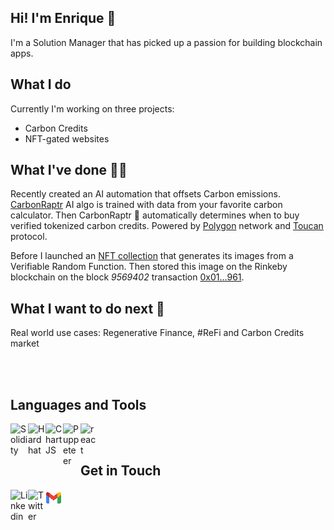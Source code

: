 ## Hi! I'm Enrique 👋
I'm a Solution Manager that has picked up a passion for building blockchain apps.
<br />

## What I do

Currently I'm working on three projects:
- Carbon Credits
- NFT-gated websites

## What I've done 👷‍♂️

Recently created an AI automation that offsets Carbon emissions. [CarbonRaptr][carbonRaptr] AI algo is trained with data from your favorite carbon calculator. Then CarbonRaptr 🦖 automatically determines when to buy verified tokenized carbon credits. Powered by [Polygon][polygon] network and [Toucan][toucan] protocol.

Before I launched an [NFT collection][epitaphNFT] that generates its images from a Verifiable Random Function. Then stored this image on the Rinkeby blockchain on the block _9569402_ transaction [0x01...961][txHash].

## What I want to do next 🚀

Real world use cases: Regenerative Finance, #ReFi and Carbon Credits market

<br />
<br />

## Languages and Tools
[<img align="left" alt="Solidity" width="28px" src="https://docs.soliditylang.org/en/v0.8.11/_static/logo.svg" />][solidity]
[<img align="left" alt="Hardhat" width="28px" src="https://c.gitcoin.co/grants/32b6fabb70180e949a0490be4d9f1a2d/Hardhat-color-logotype-vertical.svg" />][hardhat]
[<img align="left" alt="ChartJS" width="28px" src="https://www.chartjs.org/img/chartjs-logo.svg" />][chartjs]
[<img align="left" alt="Puppeteer" width="28px" src="https://developers.google.com/web/tools/images/puppeteer.png" />][puppeteer]
[<img align="left" alt="react" width="28px" src="https://upload.wikimedia.org/wikipedia/commons/4/47/React.svg" />][react]

<br />
<br />

## Get in Touch
[<img align="left" alt="Linkedin" width="28px" src="https://content.linkedin.com/content/dam/me/business/en-us/amp/brand-site/v2/bg/LI-Bug.svg.original.svg" />][linkedin]
[<img align="left" alt="Twitter" width="28px" src="https://about.twitter.com/content/dam/about-twitter/en/brand-toolkit/brand-download-img-1.jpg.twimg.1920.jpg" />][twitter]
[![Gmail](https://raw.githubusercontent.com/EnriqueGS88/protocols_fees_chart/master/img/gmail_logo.png)](mailto:enrique.gzs@gmail.com) 


[chartjs]: https://github.com/EnriqueGS88/protocols_fees_chart
[react]: https://github.com/EnriqueGS88/carbon-raptr-settings
[puppeteer]: https://github.com/EnriqueGS88/cryptofees_scraper
[hardhat]: https://github.com/EnriqueGS88/generative-nft-chainlinkVRF
[solidity]: https://github.com/EnriqueGS88/generative-nft-chainlinkVRF
[linkedin]: https://www.linkedin.com/in/enrique-gonzalez-007/
[twitter]: https://twitter.com/EnriqueGzs
[epitaphNFT]: https://my-epitaph-nft.enriquegs88.repl.co
[txHash]: https://rinkeby.etherscan.io/tx/0x01a696b4f0e39653c6d729fbfe464b29958c10798a900003674ff4ed77126961
[carbonRaptr]: https://app.carbonraptr.io/
[toucan]: https://toucan.earth/
[polygon]: https://polygon.technology/



<!--
**EnriqueGS88/EnriqueGS88** is a ✨ _special_ ✨ repository because its `README.md` (this file) appears on your GitHub profile.

Here are some ideas to get you started:

- 🔭 I’m currently working on ...
- 🌱 I’m currently learning ...
- 👯 I’m looking to collaborate on ...
- 🤔 I’m looking for help with ...
- 💬 Ask me about ...
- 📫 How to reach me: ...
- 😄 Pronouns: ...
- ⚡ Fun fact: ...
-->
